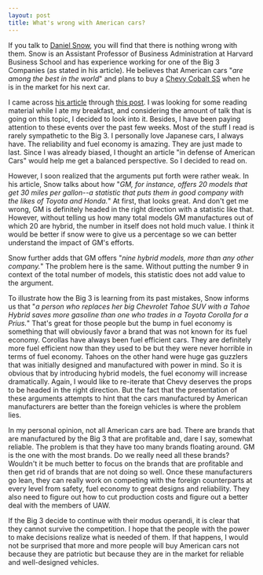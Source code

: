 ```yaml
---
layout: post
title: What's wrong with American cars?
---
```


If you talk to [Daniel Snow](http://drfd.hbs.edu/fit/public/facultyInfo.do?facInfo=ovr&amp;facEmId=dsnow@hbs.edu), you will find that there is nothing wrong with them. Snow is an Assistant Professor of Business Administration at Harvard Business School and has experience working for one of the Big 3 Companies (as stated in his article). He believes that American cars "_are among the best in the world_" and plans to buy a [Chevy Cobalt SS](http://www.chevrolet.com/cobalt/?seo=goo_|_2008_Chevy_Retention_|_IMG_Chevy_Cobalt_|_Chevy_Cobalt_SS_|_chevy_cobalt_ss) when he is in the market for his next car.

I came across [his article](http://www.forbes.com/2008/12/03/american-automakers-bailout-oped-cx_ds_1203snow.html) through [this post](http://blogs.bnet.com/harvard/?p=504). I was looking for some reading material while I ate my breakfast, and considering the amount of talk that is going on this topic, I decided to look into it. Besides, I have been paying attention to these events over the past few weeks. Most of the stuff I read is rarely sympathetic to the Big 3. I personally love Japanese cars, I always have. The reliability and fuel economy is amazing. They are just made to last. Since I was already biased, I thought an article "in defense of American Cars" would help me get a balanced perspective. So I decided to read on.

However, I soon realized that the arguments put forth were rather weak. In his article, Snow talks about how "_GM, for instance, offers 20 models that get 30 miles per gallon--a statistic that puts them in good company with the likes of Toyota and Honda._" At first, that looks great. And don't get me wrong, GM is definitely headed in the right direction with a statistic like that. However, without telling us how many total models GM manufactures out of which 20 are hybrid, the number in itself does not hold much value. I think it would be better if snow were to give us a percentage so we can better understand the impact of GM's efforts.

Snow further adds that GM offers "_nine hybrid models, more than any other company._" The problem here is the same. Without putting the number 9 in context of the total number of models, this statistic does not add value to the argument.

To illustrate how the Big 3 is learning from its past mistakes, Snow informs us that "_a person who replaces her big Chevrolet Tahoe SUV with a Tahoe Hybrid saves more gasoline than one who trades in a Toyota Corolla for a Prius._" That's great for those people but the bump in fuel economy is something that will obviously favor a brand that was not known for its fuel economy. Corollas have always been fuel efficient cars. They are definitely more fuel efficient now than they used to be but they were never horrible in terms of fuel economy. Tahoes on the other hand were huge gas guzzlers that was initially designed and manufactured with power in mind. So it is obvious that by introducing hybrid models, the fuel economy will increase dramatically. Again, I would like to re-iterate that Chevy deserves the props to be headed in the right direction. But the fact that the presentation of these arguments attempts to hint that the cars manufactured by American manufacturers are better than the foreign vehicles is where the problem lies.

In my personal opinion, not all American cars are bad. There are brands that are manufactured by the Big 3 that are profitable and, dare I say, somewhat reliable. The problem is that they have too many brands floating around. GM is the one with the most brands. Do we really need all these brands? Wouldn't it be much better to focus on the brands that are profitable and then get rid of brands that are not doing so well. Once these manufacturers go lean, they can really work on competing with the foreign counterparts at every level from safety, fuel economy to great designs and reliability. They also need to figure out how to cut production costs and figure out a better deal with the members of UAW.

If the Big 3 decide to continue with their modus operandi, it is clear that they cannot survive the competition. I hope that the people with the power to make decisions realize what is needed of them. If that happens, I would not be surprised that more and more people will buy American cars not because they are patriotic but because they are in the market for reliable and well-designed vehicles.
